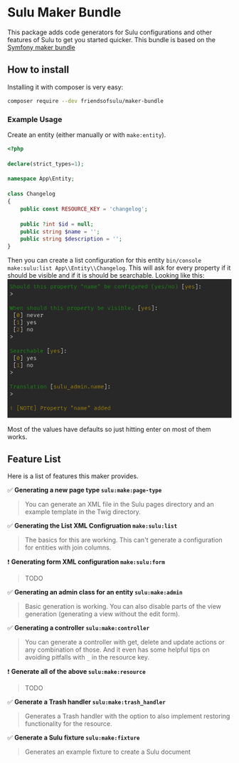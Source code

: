 # Sulu Maker Bundle

This package adds code generators for Sulu configurations and other features of Sulu to get you started quicker. This bundle is based on the [Symfony maker bundle](https://symfony.com/bundles/SymfonyMakerBundle/current/index.html)
## How to install
Installing it with composer is very easy:
```bash
composer require --dev friendsofsulu/maker-bundle
```

### Example Usage
Create an entity (either manually or with `make:entity`).
```php
<?php

declare(strict_types=1);

namespace App\Entity;

class Changelog
{
    public const RESOURCE_KEY = 'changelog';

    public ?int $id = null;
    public string $name = '';
    public string $description = '';
}
```

Then you can create a list configuration for this entity `bin/console make:sulu:list App\\Entity\\Changelog`. This will ask for every property if it should be visible and if it is should be searchable. Looking like this:
![Image](img/maker_bundle.png)

Most of the values have defaults so just hitting enter on most of them works.

## Feature List
Here is a list of features this maker provides.

:white_check_mark: **Generating a new page type `sulu:make:page-type`**
> You can generate an XML file in the Sulu pages directory and an example template in the Twig directory.

:white_check_mark: **Generating the List XML Configruation `make:sulu:list`**
> The basics for this are working. This can't generate a configuration for entities with join columns.

:exclamation: **Generating form XML configuration `make:sulu:form`**
> TODO

:white_check_mark: **Generating an admin class for an entity `sulu:make:admin`**
> Basic generation is working. You can also disable parts of the view generation (generating a view without the edit form).

:white_check_mark: **Generating a controller `sulu:make:controller`**
> You can generate a controller with get, delete and update actions or any combination of those. And it even has some helpful tips on avoiding pitfalls with `_` in the resource key.

:exclamation: **Generate all of the above `sulu:make:resource`**
> TODO

:white_check_mark: **Generate a Trash handler `sulu:make:trash_handler`**
> Generates a Trash handler with the option to also implement restoring functionality for the resource.

:white_check_mark: **Generate a Sulu fixture `sulu:make:fixture`**
> Generates an example fixture to create a Sulu document

